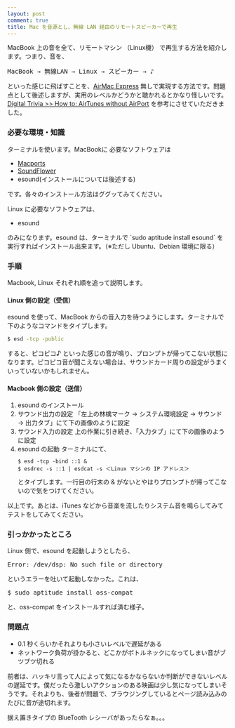```yaml
---
layout: post
comment: true
title: Mac を音源とし、無線 LAN 経由のリモートスピーカーで再生
---
```

MacBook 上の音を全て、リモートマシン （Linux機） で再生する方法を紹介します。つまり、音を、
<pre>
MacBook → 無線LAN → Linux → スピーカー → ♪
</pre>
といった感じに飛ばすことを、<a href="http://www.apple.com/jp/airmacexpress/features/airtunes.html">AirMac Express</a> 無しで実現する方法です。問題点として後述しますが、実用のレベルかどうかと聴かれるとかなり怪しいです。
<a href="http://rolf.haynberg.de/?p=14">Digital Trivia >> How to: AirTunes without AirPort</a> を参考にさせていただきました。

### 必要な環境・知識
ターミナルを使います。MacBookに 必要なソフトウェアは
<ul>
 <li><a href="http://www.macports.org/">Macports</a></li>
 <li><a href="http://code.google.com/p/soundflower/">SoundFlower</a></li>
 <li>esound(インストールについては後述する)</li>
</ul>
です。各々のインストール方法はググッてみてください。

Linux に必要なソフトウェアは、
<ul>
 <li>esound</li>
</ul>
のみになります。esound は、ターミナルで `sudo aptitude install esound` を実行すればインストール出来ます。（※ただし Ubuntu、Debian 環境に限る）

### 手順
Macbook, Linux それぞれ順を追って説明します。

<h4>Linux 側の設定（受信）</h4>
esound を使って、MacBook からの音入力を待つようにします。ターミナルで下のようなコマンドをタイプします。

~~~~~~~~~~~~~~~~~~~~~~~~~bash
$ esd -tcp -public
~~~~~~~~~~~~~~~~~~~~~~~~~

すると、ピコピコ♪ といった感じの音が鳴り、プロンプトが帰ってこない状態になります。ピコピコ音が聞こえない場合は、サウンドカード周りの設定がうまくいっていないかもしれません。

<h4>Macbook 側の設定（送信）</h4>

<ol>
 <li>esound のインストール</li>
 <li>サウンド出力の設定
  「左上の林檎マーク → システム環境設定 → サウンド → 出力タブ」にて下の画像のように設定
</li>
 <li>サウンド入力の設定
  上の作業に引き続き、「入力タブ」にて下の画像のように設定
 </li>
 <li>esound の起動
  ターミナルにて、
  <code><pre>
$ esd -tcp -bind ::1 &
$ esdrec -s ::1 | esdcat -s ＜Linux マシンの IP アドレス＞
</pre></code>
  とタイプします。一行目の行末の & がないとやはりプロンプトが帰ってこないので気をつけてください。
 </li>
</ol>

以上です。あとは、iTunes などから音楽を流したりシステム音を鳴らしてみてテストをしてみてください。

### 引っかかったところ
Linux 側で、esound を起動しようとしたら、
<pre>
Error: /dev/dsp: No such file or directory
</pre>
というエラーを吐いて起動しなかった。これは、
<pre>
$ sudo aptitude install oss-compat
</pre>
と、oss-compat をインストールすれば済む様子。

### 問題点
<ul>
 <li>0.1 秒くらいかそれよりも小さいレベルで遅延がある</li>
 <li>ネットワーク負荷が掛かると、どこかがボトルネックになってしまい音がブツブツ切れる</li>
</ul>
前者は、ハッキリ言って人によって気になるかならないか判断ができないレベルの遅延です。僕だったら激しいアクションのある映画は少し気になってしまいそうです。それよりも、後者が問題で、ブラウジングしているとページ読み込みのたびに音が途切れます。

据え置きタイプの BlueTooth レシーバがあったらなぁ。。。
